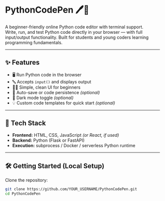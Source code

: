 # PythonCodePen 🖊️🐍

A beginner-friendly online Python code editor with terminal support.  
Write, run, and test Python code directly in your browser — with full input/output functionality. Built for students and young coders learning programming fundamentals.

---

## ✨ Features

- 🖥️ Run Python code in the browser
- 🔤 Accepts `input()` and displays output
- 🧑‍💻 Simple, clean UI for beginners
- 💾 Auto-save or code persistence *(optional)*
- 🌙 Dark mode toggle *(optional)*
- 💡 Custom code templates for quick start *(optional)*

---

## 🚀 Tech Stack

- **Frontend:** HTML, CSS, JavaScript *(or React, if used)*
- **Backend:** Python (Flask or FastAPI)
- **Execution:** subprocess / Docker / serverless Python runtime

---

## 🛠️ Getting Started (Local Setup)

Clone the repository:

```bash
git clone https://github.com/YOUR_USERNAME/PythonCodePen.git
cd PythonCodePen
